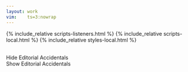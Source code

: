 ```yaml
---
layout: work
vim:    ts=3:nowrap
---
```


{% include_relative scripts-listeners.html %}
{% include_relative scripts-local.html %}
{% include_relative styles-local.html %}

<div id="work-info"></div>

<br>

<div id="accidentalSelect">
   <div onclick="displayNoAccidentals()" class="button">Hide Editorial Accidentals</div>
   <div onclick="displayAccidentals()" class="button hidden">Show Editorial Accidentals</div>
</div>

<script type="text/x-humdrum" id="my-score"></script>

<div id="work-footer"></div>




